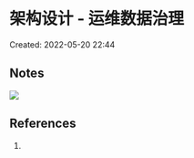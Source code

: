 # 架构设计 - 运维数据治理

Created: 2022-05-20 22:44

## Notes

![](https://tva1.sinaimg.cn/large/e6c9d24egy1h2f95l7synj20p10cat9b.jpg)



## References

1.
